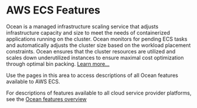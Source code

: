 #  AWS ECS Features

Ocean is a managed infrastructure scaling service that adjusts infrastructure capacity and size to meet the needs of containerized applications running on the cluster. Ocean monitors for pending ECS tasks and automatically adjusts the cluster size based on the workload placement constraints. 
Ocean ensures that the cluster resources are utilized and scales down underutilized instances to ensure maximal cost optimization through optimal bin packing.
[Learn more...](https://docs.spot.io/ocean/overview-ecs)

Use the pages in this area to access descriptions of all Ocean features available to AWS ECS.

For descriptions of features available to all cloud service provider platforms, see the [Ocean features overview](https://docs.spot.io/ocean/features/)
